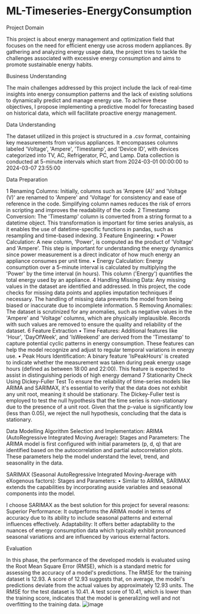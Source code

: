 # ML-Timeseries-EnergyConsumption

Project Domain

This project is about energy management and optimization field that focuses on the need for efficient energy use across modern appliances. By gathering and analyzing energy usage data, the project tries to tackle the challenges associated with excessive energy consumption and aims to promote sustainable energy habits. 

Business Understanding

The main challenges addressed by this project include the lack of real-time insights into energy consumption patterns and the lack of existing solutions to dynamically predict and manage energy use. To achieve these objectives, I propose implementing a predictive model for forecasting based on historical data, which will facilitate proactive energy management. 

Data Understanding

The dataset utilized in this project is structured in a .csv format, containing key measurements from various appliances. It encompasses columns labeled 'Voltage', 'Ampere', 'Timestamp', and 'Device ID', with devices categorized into TV, AC, Refrigerator, PC, and Lamp. Data collection is conducted at 5-minute intervals which start from 2024-03-01 00:00:00 to 2024-03-07 23:55:00

Data Preparation

1	Renaming Columns: Initially, columns such as 'Ampere (A)' and 'Voltage (V)' are renamed to 'Ampere' and 'Voltage' for consistency and ease of reference in the code. Simplifying column names reduces the risk of errors in scripting and improves the readability of the code.
2	Timestamp Conversion: The 'Timestamp' column is converted from a string format to a datetime object. This transformation is important for time series analysis, as it enables the use of datetime-specific functions in pandas, such as resampling and time-based indexing. 
3	Feature Engineering:
•	Power Calculation: A new column, 'Power', is computed as the product of 'Voltage' and 'Ampere'. This step is important for understanding the energy dynamics since power measurement is a direct indicator of how much energy an appliance consumes per unit time.
•	Energy Calculation: Energy consumption over a 5-minute interval is calculated by multiplying the 'Power' by the time interval (in hours). This column ('Energy') quantifies the total energy used by an appliance.
4	Handling Missing Data: Any missing values in the dataset are identified and addressed. In this project, the code checks for missing data points and applies imputation techniques if necessary. The handling of missing data prevents the model from being biased or inaccurate due to incomplete information.
5	Removing Anomalies: The dataset is scrutinized for any anomalies, such as negative values in the 'Ampere' and 'Voltage' columns, which are physically implausible. Records with such values are removed to ensure the quality and reliability of the dataset. 
6	Feature Extraction
•	Time Features: Additional features like 'Hour', 'DayOfWeek', and 'IsWeekend' are derived from the 'Timestamp' to capture potential cyclic patterns in energy consumption. These features can help the model recognize and adjust to regular temporal variations in energy use.
•	Peak Hours Identification: A binary feature 'IsPeakHours' is created to indicate whether the measurement was taken during peak energy usage hours (defined as between 18:00 and 22:00). This feature is expected to assist in distinguishing periods of high energy demand
7	Stationarity Check Using Dickey-Fuller Test
To ensure the reliability of time-series models like ARIMA and SARIMAX, it's essential to verify that the data does not exhibit any unit root, meaning it should be stationary. The Dickey-Fuller test is employed to test the null hypothesis that the time series is non-stationary due to the presence of a unit root.  Given that the p-value is significantly low (less than 0.05), we reject the null hypothesis, concluding that the data is stationary.

Data Modelling
Algorithm Selection and Implementation:
ARIMA (AutoRegressive Integrated Moving Average):
Stages and Parameters:
The ARIMA model is first configured with initial parameters (p, d, q) that are identified based on the autocorrelation and partial autocorrelation plots. These parameters help the model understand the level, trend, and seasonality in the data.

SARIMAX (Seasonal AutoRegressive Integrated Moving-Average with eXogenous factors):
Stages and Parameters:
•	Similar to ARIMA, SARIMAX extends the capabilities by incorporating auside variables and seasonal components into the model.

I choose SARIMAX as the best solution for this project for several reasons:
Superior Performance: It outperforms the ARIMA model in terms of accuracy due to its ability to include seasonal patterns and external influences effectively.
Adaptability: It offers better adaptability to the nuances of energy consumption data which typically exhibit pronounced seasonal variations and are influenced by various external factors.

Evaluation

In this phase, the performance of the developed models is evaluated using the Root Mean Square Error (RMSE), which is a standard metric for assessing the accuracy of a model's predictions. The RMSE for the training dataset is 12.93. A score of 12.93 suggests that, on average, the model's predictions deviate from the actual values by approximately 12.93 units. The RMSE for the test dataset is 10.41. A test score of 10.41, which is lower than the training score, indicates that the model is generalizing well and not overfitting to the training data.
![image](https://github.com/Wan-Razaq/ML-Timeseries-EnergyConsumption/assets/62881706/39cdd47a-3612-4c87-a757-8fb746bf1cb4)
